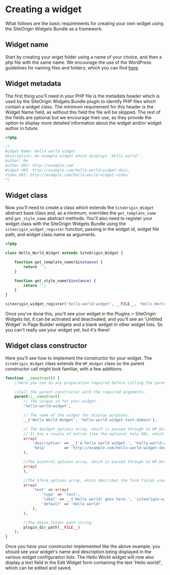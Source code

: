 # Creating a widget

What follows are the basic requirements for creating your own widget using the SiteOrigin Widgets Bundle as a framework.

## Widget name

Start by creating your wiget folder using a name of your choice, and then a php file with the same name. We encourage the use of the WordPress guidelines for naming files and folders, which you can find <a href="http://codex.wordpress.org/Writing_a_Plugin#Names.2C_Files.2C_and_Locations" target="_blank">here</a>.

## Widget metadata

The first thing you'll need in your PHP file is the metadata header which is used by the SiteOrigin Widgets Bundle plugin to identify PHP files which contain a widget class. The minimum requirement for this header is the Widget Name field, as without this field the file will be skipped. The rest of the fields are optional but we encourage their use, as they provide the option to display more detailed information about the widget and/or widget author in future.

```php
<?php

/*
Widget Name: Hello world widget
Description: An example widget which displays 'Hello world!'.
Author: Me
Author URI: http://example.com
Widget URI: http://example.com/hello-world-widget-docs,
Video URI: http://example.com/hello-world-widget-video
*/

```

## Widget class

Now you'll need to create a class which extends the `SiteOrigin_Widget` abstract base class and, as a minimum, overrides the `get_template_name` and `get_style_name` abstract methods. You'll also need to register your widget class with the SiteOrigin Widgets Bundle using the `siteorigin_widget_register` function, passing in the widget id, widget file path, and widget class name as arguments.

```php
<?php

class Hello_World_Widget extends SiteOrigin_Widget {

	function get_template_name($instance) {
		return '';
	}

	function get_style_name($instance) {
		return '';
	}
}

siteorigin_widget_register('hello-world-widget', __FILE__, 'Hello_World_Widget');
```

Once you've done this, you'll see your widget in the Plugins > SiteOrigin Widgets list, it can be activated and deactivated, and you'll see an 'Untitled Widget' in Page Builder widgets and a blank widget in other widget lists. So you can't really use your widget yet, but it's there!

## Widget class constructor

Here you'll see how to implement the constructor for your widget. The `SiteOrigin_Widget` class extends the `WP_Widget` class so the parent constructor call might look familiar, with a few additions.

```php
function __construct() {
	//Here you can do any preparation required before calling the parent constructor, such as including additional files or initializing variables.

	//Call the parent constructor with the required arguments.
	parent::__construct(
		// The unique id for your widget.
		'hello-world-widget',

		// The name of the widget for display purposes.
		__('Hello World Widget', 'hello-world-widget-text-domain'),

		// The $widget_options array, which is passed through to WP_Widget.
		// It has a couple of extras like the optional help URL, which should link to your sites help or support page.
		array(
			'description' => __('A hello world widget.', 'hello-world-widget-text-domain'),
			'help'        => 'http://example.com/hello-world-widget-docs',
		),

		//The $control_options array, which is passed through to WP_Widget
		array(
		),

		//The $form_options array, which describes the form fields used to configure SiteOrigin widgets. We'll explain these in more detail later.
		array(
			'text' => array(
				'type' => 'text',
				'label' => __('Hello world! goes here.', 'siteorigin-widgets'),
				'default' => 'Hello world!'
			),
		),

		//The $base_folder path string.
		plugin_dir_path(__FILE__)
	);
}
```

Once you have your constructor implemented like the above example, you should see your widget's name and description being displayed in the various widget configuration lists. The Hello World widget will now also display a text field in the Edit Widget form containing the text 'Hello world!', which can be edited and saved.